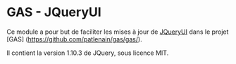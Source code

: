 GAS - JQueryUI
==============

Ce module a pour but de faciliter les mises à jour de
[JQueryUI](http://jqueryui.com) dans le projet [GAS]
(https://github.com/patlenain/gas/gas/).

Il contient la version 1.10.3 de JQuery, sous licence MIT.
